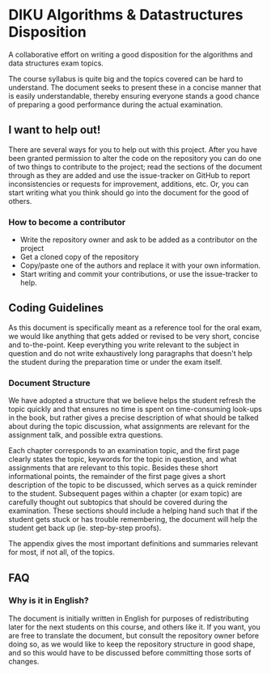 DIKU Algorithms & Datastructures Disposition
============

A collaborative effort on writing a good disposition for the algorithms and data
structures exam topics.

The course syllabus is quite big and the topics covered can be hard to
understand. The document seeks to present these in a concise manner that is
easily understandable, thereby ensuring everyone stands a good chance of
preparing a good performance during the actual examination.

## I want to help out!
There are several ways for you to help out with this project. After you have
been granted permission to alter the code on the repository you can do one of
two things to contribute to the project; read the sections of the document
through as they are added and use the issue-tracker on GitHub to report
inconsistencies or requests for improvement, additions, etc. Or, you can start
writing what you think should go into the document for the good of others.

### How to become a contributor
* Write the repository owner and ask to be added as a contributor on the project
* Get a cloned copy of the repository
* Copy/paste one of the authors and replace it with your own information.
* Start writing and commit your contributions, or use the issue-tracker to help.

## Coding Guidelines
As this document is specifically meant as a reference tool for the oral exam,
we would like anything that gets added or revised to be very short, concise and
to-the-point. Keep everything you write relevant to the subject in question and
do not write exhaustively long paragraphs that doesn't help the student during
the preparation time or under the exam itself.

### Document Structure
We have adopted a structure that we believe helps the student refresh the topic
quickly and that ensures no time is spent on time-consuming look-ups in the
book, but rather gives a precise description of what should be talked about
during the topic discussion, what assignments are relevant for the assignment
talk, and possible extra questions.

Each chapter corresponds to an examination topic, and the first page clearly
states the topic, keywords for the topic in question, and what assignments that
are relevant to this topic. Besides these short informational points, the
remainder of the first page gives a short description of the topic to be
discussed, which serves as a quick reminder to the student. Subsequent pages
within a chapter (or exam topic) are carefully thought out subtopics that
should be covered during the examination. These sections should include a
helping hand such that if the student gets stuck or has trouble remembering,
the document will help the student get back up (ie. step-by-step proofs).

The appendix gives the most important definitions and summaries relevant for
most, if not all, of the topics.

## FAQ

### Why is it in English?
The document is initially written in English for purposes of redistributing
later for the next students on this course, and others like it. If you want,
you are free to translate the document, but consult the repository owner before
doing so, as we would like to keep the repository structure in good shape, and
so this would have to be discussed before committing those sorts of changes.
